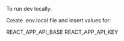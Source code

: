 To run dev locally:

Create .env.local file and insert values for:

REACT_APP_API_BASE
REACT_APP_API_KEY
